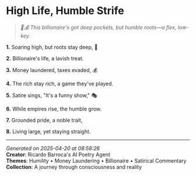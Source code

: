 # High Life, Humble Strife

> *🤑💰 This billionaire's got deep pockets, but humble roots—a flex, low-key.*

**1.** Soaring high, but roots stay deep, 🌱


**2.** Billionaire's life, a lavish treat.


**3.** Money laundered, taxes evaded, 💰


**4.** The rich stay rich, a game they've played.


**5.** Satire sings, "It's a funny show," 🎭


**6.** While empires rise, the humble grow.


**7.** Grounded pride, a noble trait,


**8.** Living large, yet staying straight.



---

*Generated on 2025-04-20 at 08:58:26*  
**Creator**: Ricardo Barroca's AI Poetry Agent  
**Themes**: Humility • Money Laundering • Billionaire • Satirical Commentary  
**Collection**: A journey through consciousness and reality